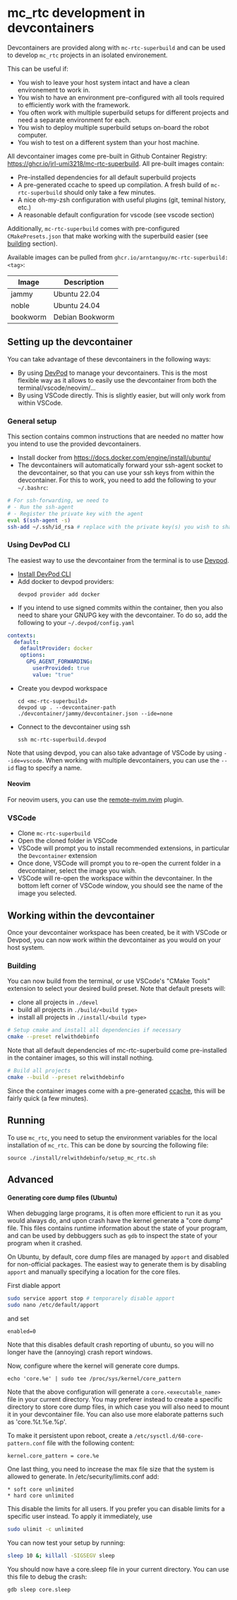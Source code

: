 # mc_rtc development in devcontainers

Devcontainers are provided along with `mc-rtc-superbuild` and can be used to develop `mc_rtc` projects in an isolated environement.

This can be useful if:
- You wish to leave your host system intact and have a clean environement to work in.
- You wish to have an environment pre-configured with all tools required to efficiently work with the framework.
- You often work with multiple superbuild setups for different projects and need a separate environment for each.
- You wish to deploy multiple superbuild setups on-board the robot computer.
- You wish to test on a different system than your host machine.

All devcontainer images come pre-built in Github Container Registry: https://ghcr.io/jrl-umi3218/mc-rtc-superbuild.
All pre-built images contain:
- Pre-installed dependencies for all default superbuild projects
- A pre-generated ccache to speed up compilation. A fresh build of `mc-rtc-superbuild` should only take a few minutes.
- A nice oh-my-zsh configuration with useful plugins (git, teminal history, etc.)
- A reasonable default configuration for vscode (see vscode section)

Additionally, `mc-rtc-superbuild` comes with pre-configured `CMakePresets.json` that make working with the superbuild easier (see [building](#building) section).


Available images can be pulled from `ghcr.io/arntanguy/mc-rtc-superbuild:<tag>`:

| Image | Description |
| ----- | ----------- |
| jammy | Ubuntu 22.04 |
| noble | Ubuntu 24.04 |
| bookworm | Debian Bookworm |

## Setting up the devcontainer

You can take advantage of these devcontainers in the following ways:
- By using [DevPod](https://devpod.sh/) to manage your devcontainers. This is the most flexible way as it allows to easily use the devcontainer from both the terminal/vscode/neovim/...
- By using VSCode directly. This is slightly easier, but will only work from within VSCode.

### General setup

This section contains common instructions that are needed no matter how you intend to use the provided devcontainers.

- Install docker from https://docs.docker.com/engine/install/ubuntu/
- The devcontainers will automatically forward your ssh-agent socket to the devcontainer, so that you can use your ssh keys from within the devcontainer. For this to work, you need to add the following to your `~/.bashrc`:
```bash
# For ssh-forwarding, we need to
# - Run the ssh-agent
# - Register the private key with the agent
eval $(ssh-agent -s)
ssh-add ~/.ssh/id_rsa # replace with the private key(s) you wish to share with the container
```

### Using DevPod CLI

The easiest way to use the devcontainer from the terminal is to use [Devpod](https://devpod.sh/).

- [Install DevPod CLI](https://devpod.sh/docs/getting-started/install#install-devpod-cli)
- Add docker to devpod providers:
  ```
  devpod provider add docker
  ```
- If you intend to use signed commits within the container, then you also need to share your GNUPG key with the devcontainer. To do so, add the following to your `~/.devpod/config.yaml`
```yaml
contexts:
  default:
    defaultProvider: docker
    options:
      GPG_AGENT_FORWARDING:
        userProvided: true
        value: "true"
```
- Create you devpod workspace
  ```
  cd <mc-rtc-superbuild>
  devpod up . --devcontainer-path ./devcontainer/jammy/devcontainer.json --ide=none
  ```
- Connect to the devcontainer using ssh
  ```
  ssh mc-rtc-superbuild.devpod
  ```

Note that using devpod, you can also take advantage of VSCode by using `--ide=vscode`. When working with multiple devcontainers, you can use the `--id` flag to specify a name.

#### Neovim

For neovim users, you can use the [remote-nvim.nvim](https://github.com/amitds1997/remote-nvim.nvim) plugin.

### VSCode

- Clone `mc-rtc-superbuild`
- Open the cloned folder in VSCode
- VSCode will prompt you to install recommended extensions, in particular the `Devcontainer` extension
- Once done, VSCode will prompt you to re-open the current folder in a devcontainer, select the image you wish.
- VSCode will re-open the workspace within the devcontainer. In the bottom left corner of VSCode window, you should see the name of the image you selected.


## Working within the devcontainer

Once your devcontainer workspace has been created, be it with VSCode or Devpod, you can now work within the devcontainer as you would on your host system.

### Building

You can now build from the terminal, or use VSCode's "CMake Tools" extension to select your desired build preset.
Note that default presets will:
- clone all projects in `./devel`
- build all projects in `./build/<build type>`
- install all projects in `./install/<build type>`

```bash
# Setup cmake and install all dependencies if necessary
cmake --preset relwithdebinfo
```

Note that all default dependencies of mc-rtc-superbuild come pre-installed in the container images, so this will install nothing.

```bash
# Build all projects
cmake --build --preset relwithdebinfo
```

Since the container images come with a pre-generated [ccache](https://ccache.dev/), this will be fairly quick (a few minutes).

## Running

To use `mc_rtc`, you need to setup the environment variables for the local installation of `mc_rtc`.
This can be done by sourcing the following file:

```
source ./install/relwithdebinfo/setup_mc_rtc.sh
```


## Advanced

#### Generating core dump files (Ubuntu)

When debugging large programs, it is often more efficient to run it as you would always do, and upon crash have the kernel generate a "core dump" file.
This files contains runtime information about the state of your program, and can be used by debbuggers such as `gdb` to inspect the state of your program when it crashed.

On Ubuntu, by default, core dump files are managed by `apport` and disabled for non-official packages.
The easiest way to generate them is by disabling `apport` and manually specifying a location for the core files.

First diable apport
```bash
sudo service apport stop # temporarely disable apport
sudo nano /etc/default/apport
```

and set

```
enabled=0
```

Note that this disables default crash reporting of ubuntu, so you will no longer have the (annoying) crash report windows.

Now, configure where the kernel will generate core dumps.

```
echo 'core.%e' | sudo tee /proc/sys/kernel/core_pattern
```

Note that the above configuration will generate a `core.<executable_name>` file in your current directory. You may preferer instead to create a specific directory to store core dump files, in which case you will also need to mount it in your devcontainer file. You can also use more elaborate patterns such as 'core.%t.%e.%p'.

To make it persistent upon reboot, create a `/etc/sysctl.d/60-core-pattern.conf` file with the following content:
```
kernel.core_pattern = core.%e
```

One last thing, you need to increase the max file size that the system is allowed to generate. In /etc/security/limits.conf add:

```
* soft core unlimited
* hard core unlimited
```

This disable the limits for all users. If you prefer you can disable limits for a specific user instead.
To apply it immediately, use

```bash
sudo ulimit -c unlimited
```

You can now test your setup by running:
```bash
sleep 10 &; killall -SIGSEGV sleep
```

You should now have a core.sleep file in your current directory. You can use this file to debug the crash:

```
gdb sleep core.sleep
```
